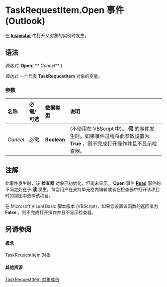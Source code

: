 
# TaskRequestItem.Open 事件 (Outlook)

在  **[Inspector](d7384756-669c-0549-1032-c3b864187994.md)** 中打开父对象的实例时发生。


## 语法

 _表达式_. **Open**( ** _Cancel_** )

 _表达式_ 一个代表 **TaskRequestItem** 对象的变量。


### 参数



|**名称**|**必需/可选**|**数据类型**|**说明**|
|:-----|:-----|:-----|:-----|
| _Cancel_|必需|**Boolean**|(不使用在 VBScript 中)。 **假** 的事件发生时。如果事件过程将此参数设置为 **True** ，则不完成打开操作并且不显示检查器。|

## 注解

此事件发生时，该 **检查器** 对象已初始化，但尚未显示。 **Open** 事件 **[Read](aa39ec06-19ed-4655-6990-e4c4c45649d5.md)** 事件的不同之处在于 **读** 发生，每当用户在支持单元格内编辑或者在检查器中打开该项目时的视图中选择该项目。

在 Microsoft Visual Basic 脚本版本 (VBScript)，如果您设置该函数的返回值为 **False** ，则不完成打开操作并且不显示检查器。


## 另请参阅


#### 概念


[TaskRequestItem 对象](2908a28a-634c-e786-aa53-f3e32038b727.md)
#### 其他资源


[TaskRequestItem 对象成员](d43114ee-be91-ff02-3424-525da2cf3a50.md)